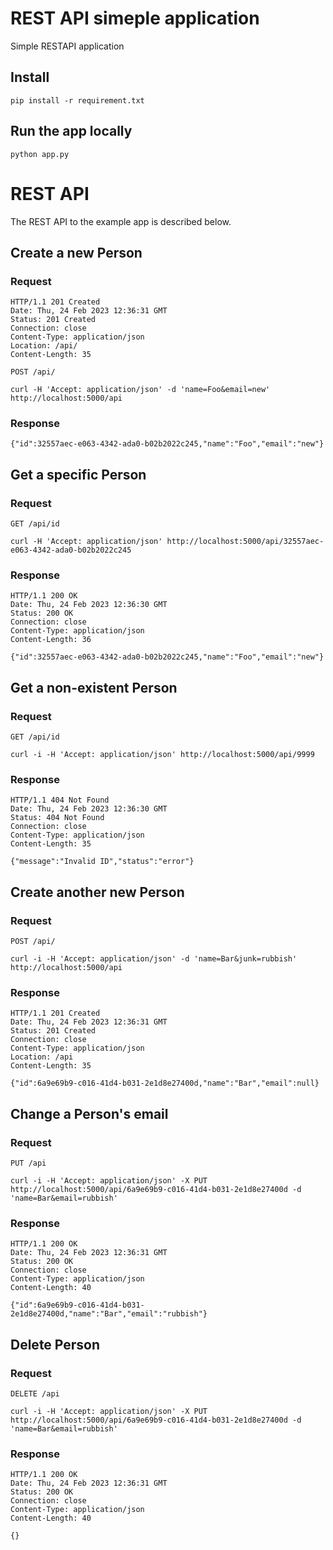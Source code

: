 # REST API simeple application

Simple RESTAPI application

## Install

    pip install -r requirement.txt

## Run the app locally

    python app.py

# REST API

The REST API to the example app is described below.

## Create a new Person

### Request
    HTTP/1.1 201 Created
    Date: Thu, 24 Feb 2023 12:36:31 GMT
    Status: 201 Created
    Connection: close
    Content-Type: application/json
    Location: /api/
    Content-Length: 35

`POST /api/`

    curl -H 'Accept: application/json' -d 'name=Foo&email=new' http://localhost:5000/api

### Response

    {"id":32557aec-e063-4342-ada0-b02b2022c245,"name":"Foo","email":"new"}

## Get a specific Person

### Request

`GET /api/id`

    curl -H 'Accept: application/json' http://localhost:5000/api/32557aec-e063-4342-ada0-b02b2022c245

### Response

    HTTP/1.1 200 OK
    Date: Thu, 24 Feb 2023 12:36:30 GMT
    Status: 200 OK
    Connection: close
    Content-Type: application/json
    Content-Length: 36

    {"id":32557aec-e063-4342-ada0-b02b2022c245,"name":"Foo","email":"new"}

## Get a non-existent Person

### Request

`GET /api/id`

    curl -i -H 'Accept: application/json' http://localhost:5000/api/9999

### Response

    HTTP/1.1 404 Not Found
    Date: Thu, 24 Feb 2023 12:36:30 GMT
    Status: 404 Not Found
    Connection: close
    Content-Type: application/json
    Content-Length: 35

    {"message":"Invalid ID","status":"error"}

## Create another new Person

### Request

`POST /api/`

    curl -i -H 'Accept: application/json' -d 'name=Bar&junk=rubbish' http://localhost:5000/api

### Response

    HTTP/1.1 201 Created
    Date: Thu, 24 Feb 2023 12:36:31 GMT
    Status: 201 Created
    Connection: close
    Content-Type: application/json
    Location: /api
    Content-Length: 35

    {"id":6a9e69b9-c016-41d4-b031-2e1d8e27400d,"name":"Bar","email":null}


## Change a Person's email

### Request

`PUT /api`

    curl -i -H 'Accept: application/json' -X PUT http://localhost:5000/api/6a9e69b9-c016-41d4-b031-2e1d8e27400d -d 'name=Bar&email=rubbish'

### Response

    HTTP/1.1 200 OK
    Date: Thu, 24 Feb 2023 12:36:31 GMT
    Status: 200 OK
    Connection: close
    Content-Type: application/json
    Content-Length: 40

    {"id":6a9e69b9-c016-41d4-b031-2e1d8e27400d,"name":"Bar","email":"rubbish"}


## Delete Person

### Request

`DELETE /api`

    curl -i -H 'Accept: application/json' -X PUT http://localhost:5000/api/6a9e69b9-c016-41d4-b031-2e1d8e27400d -d 'name=Bar&email=rubbish'

### Response

    HTTP/1.1 200 OK
    Date: Thu, 24 Feb 2023 12:36:31 GMT
    Status: 200 OK
    Connection: close
    Content-Type: application/json
    Content-Length: 40

    {}